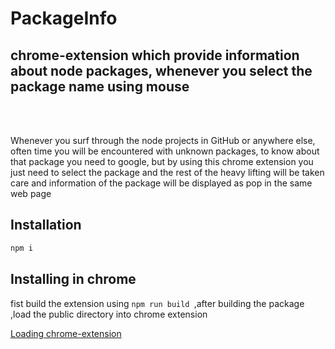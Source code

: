 # PackageInfo
## chrome-extension which provide information about node packages, whenever you select the package name using mouse
<br>
<br>


Whenever you surf through the node projects in GitHub or anywhere else, often time you will be encountered with unknown packages, to know about that package you need to google, but by using this chrome extension you just need to select the package and the rest of the heavy lifting will be taken care and information of the package will be displayed as pop in the same web page


## Installation

```js
npm i
```
## Installing in chrome
fist build the extension using ``npm run build ``,after building the
package ,load the public directory into chrome extension

[Loading chrome-extension](https://www.cnet.com/tech/services-and-software/how-to-install-chrome-extensions-manually/)